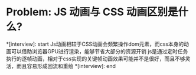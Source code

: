 # Problem: JS 动画与 CSS 动画区别是什么?

*[interview]: start
Js动画相较于CSS动画会频繁操作dom元素，而css本身的动画可以借助浏览器GPU进行渲染，能够节省大部分的资源开销
js是通过定时任务执行的逐帧动画，相对于css实现的关键帧动画效果可能并不是很好，而且不够灵活，而且容易形成回流和重绘
*[interview]: end
